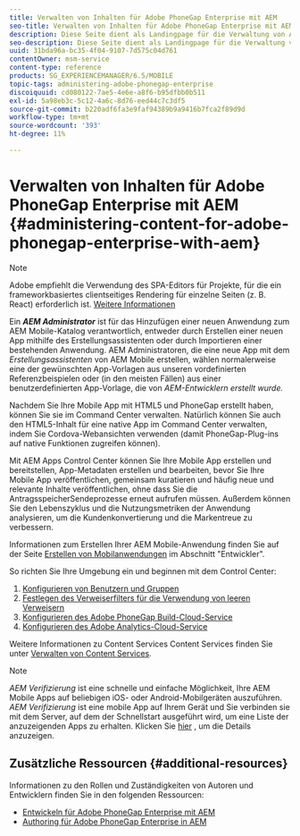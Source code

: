 ```yaml
---
title: Verwalten von Inhalten für Adobe PhoneGap Enterprise mit AEM
seo-title: Verwalten von Inhalten für Adobe PhoneGap Enterprise mit AEM
description: Diese Seite dient als Landingpage für die Verwaltung von Adobe PhoneGap Enterprise.
seo-description: Diese Seite dient als Landingpage für die Verwaltung von Adobe PhoneGap Enterprise.
uuid: 31bda96a-bc35-4f04-9107-7d575c04d761
contentOwner: msm-service
content-type: reference
products: SG_EXPERIENCEMANAGER/6.5/MOBILE
topic-tags: administering-adobe-phonegap-enterprise
discoiquuid: cd080122-7ae5-4e6e-a8f6-b95dfbb0b511
exl-id: 5a98eb3c-5c12-4a6c-8d76-eed44c7c3df5
source-git-commit: b220adf6fa3e9faf94389b9a9416b7fca2f89d9d
workflow-type: tm+mt
source-wordcount: '393'
ht-degree: 11%

---
```


# Verwalten von Inhalten für Adobe PhoneGap Enterprise mit AEM {#administering-content-for-adobe-phonegap-enterprise-with-aem}

>[!NOTE]
>
>Adobe empfiehlt die Verwendung des SPA-Editors für Projekte, für die ein frameworkbasiertes clientseitiges Rendering für einzelne Seiten (z. B. React) erforderlich ist. [Weitere Informationen](/help/sites-developing/spa-overview.md)

Ein ***AEM Administrator*** ist für das Hinzufügen einer neuen Anwendung zum AEM Mobile-Katalog verantwortlich, entweder durch Erstellen einer neuen App mithilfe des Erstellungsassistenten oder durch Importieren einer bestehenden Anwendung. AEM Administratoren, die eine neue App mit dem *Erstellungsassistenten* von AEM Mobile erstellen, wählen normalerweise eine der gewünschten App-Vorlagen aus unseren vordefinierten Referenzbeispielen oder (in den meisten Fällen) aus einer benutzerdefinierten App-Vorlage, die von *AEM-Entwicklern erstellt wurde.*

Nachdem Sie Ihre Mobile App mit HTML5 und PhoneGap erstellt haben, können Sie sie im Command Center verwalten. Natürlich können Sie auch den HTML5-Inhalt für eine native App im Command Center verwalten, indem Sie Cordova-Webansichten verwenden (damit PhoneGap-Plug-ins auf native Funktionen zugreifen können).

Mit AEM Apps Control Center können Sie Ihre Mobile App erstellen und bereitstellen, App-Metadaten erstellen und bearbeiten, bevor Sie Ihre Mobile App veröffentlichen, gemeinsam kuratieren und häufig neue und relevante Inhalte veröffentlichen, ohne dass Sie die AntragsspeicherSendeprozesse erneut aufrufen müssen. Außerdem können Sie den Lebenszyklus und die Nutzungsmetriken der Anwendung analysieren, um die Kundenkonvertierung und die Markentreue zu verbessern.

Informationen zum Erstellen Ihrer AEM Mobile-Anwendung finden Sie auf der Seite [Erstellen von Mobilanwendungen](/help/mobile/building-app-mobile-phonegap.md) im Abschnitt &quot;Entwickler&quot;.

So richten Sie Ihre Umgebung ein und beginnen mit dem Control Center:

1. [Konfigurieren von Benutzern und Gruppen](/help/mobile/configure-users-groups.md)
1. [Festlegen des Verweiserfilters für die Verwendung von leeren Verweisern ](/help/mobile/setting-referrer-filter-empty.md)
1. [Konfigurieren des Adobe PhoneGap Build-Cloud-Service ](/help/mobile/configure-phonegap-build-cloud.md)
1. [Konfigurieren des Adobe Analytics-Cloud-Service ](/help/mobile/configure-adobe-mobile-cloud-service.md)

Weitere Informationen zu Content Services Content Services finden Sie unter [Verwalten von Content Services](/help/mobile/developing-content-services.md).

>[!NOTE]
>
>*AEM Verifizierung* ist eine schnelle und einfache Möglichkeit, Ihre AEM Mobile Apps auf beliebigen iOS- oder Android-Mobilgeräten auszuführen. *AEM Verifizierung* ist eine mobile App auf Ihrem Gerät und Sie verbinden sie mit dem Server, auf dem der Schnellstart ausgeführt wird, um eine Liste der anzuzeigenden Apps zu erhalten. Klicken Sie [hier](/help/mobile/phonegap-mobile-quickstart.md) , um die Details anzuzeigen.

## Zusätzliche Ressourcen {#additional-resources}

Informationen zu den Rollen und Zuständigkeiten von Autoren und Entwicklern finden Sie in den folgenden Ressourcen:

* [Entwickeln für Adobe PhoneGap Enterprise mit AEM](/help/mobile/developing-in-phonegap.md)
* [Authoring für Adobe PhoneGap Enterprise in AEM](/help/mobile/phonegap.md)
